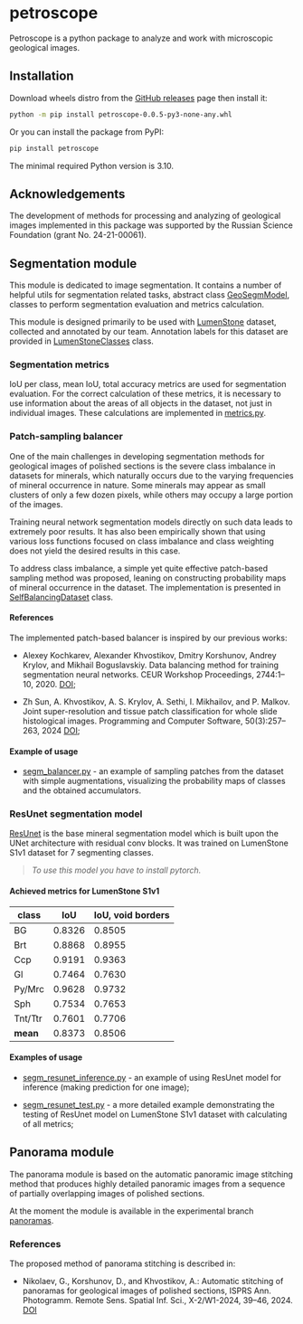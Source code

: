 # petroscope

Petroscope is a python package to analyze and work with microscopic geological images.

## Installation

Download wheels distro from the [GitHub releases](https://github.com/khvostikov/petroscope/releases) page then install it:

```bash
python -m pip install petroscope-0.0.5-py3-none-any.whl
```

Or you can install the package from PyPI:

```bash
pip install petroscope
```

The minimal required Python version is 3.10.

## Acknowledgements

The development of methods for processing and analyzing of geological images implemented in this package was supported by the Russian Science Foundation (grant No. 24-21-00061).

## Segmentation module

This module is dedicated to image segmentation. It contains a number of helpful utils for segmentation related tasks, abstract class [GeoSegmModel](./petroscope/segmentation/model.py), classes to perform segmentation evaluation and metrics calculation.

This module is designed primarily to be used with [LumenStone](https://imaging.cs.msu.ru/en/research/geology/lumenstone) dataset, collected and annotated by our team. Annotation labels for this dataset are provided in [LumenStoneClasses](./petroscope/segmentation/classes.py) class.

### Segmentation metrics

IoU per class, mean IoU, total accuracy metrics are used for segmentation evaluation. For the correct calculation of these metrics, it is necessary to use information about the areas of all objects in the dataset, not just in individual images. These calculations are implemented in [metrics.py](./petroscope/segmentation/metrics.py).

### Patch-sampling balancer

One of the main challenges in developing segmentation methods for geological images of polished sections is the severe class imbalance in datasets for minerals, which naturally occurs due to the varying frequencies of mineral occurrence in nature. Some minerals may appear as small clusters of only a few dozen pixels, while others may occupy a large portion of the images.

Training neural network segmentation models directly on such data leads to extremely poor results. It has also been empirically shown that using various loss functions focused on class imbalance and class weighting does not yield the desired results in this case.

To address class imbalance, a simple yet quite effective patch-based sampling method was proposed, leaning on constructing probability maps of mineral occurrence in the dataset. The implementation is presented in [SelfBalancingDataset](./petroscope/segmentation/balancer/balancer.py) class.

#### References

The implemented patch-based balancer is inspired by our previous works:

- Alexey Kochkarev, Alexander Khvostikov, Dmitry Korshunov, Andrey Krylov, and Mikhail Boguslavskiy. Data balancing method for training segmentation neural networks. CEUR Workshop Proceedings, 2744:1–10, 2020. [DOI](http://dx.doi.org/10.51130/graphicon-2020-2-4-19);

- Zh Sun, A. Khvostikov, A. S. Krylov, A. Sethi, I. Mikhailov, and P. Malkov. Joint super-resolution and tissue patch classification for whole slide histological images. Programming and Computer Software, 50(3):257–263, 2024 [DOI](http://dx.doi.org/10.1134/s0361768824700063);

#### Example of usage

- [segm_balancer.py](./petroscope/examples/segm_balancer.py) - an example of sampling patches from the dataset with simple augmentations, visualizing the probability maps of classes and the obtained accumulators.

### ResUnet segmentation model

[ResUnet](./petroscope/segmentation/models/resunet_torch/model.py) is the base mineral segmentation model which is built upon the UNet architecture with residual conv blocks. It was trained on LumenStone S1v1 dataset for 7 segmenting classes.

> *To use this model you have to install pytorch.*

#### Achieved metrics for LumenStone S1v1

| class    | IoU    | IoU, void borders |
| -------- | ------ | ----------------- |
| BG       | 0.8326 | 0.8505            |
| Brt      | 0.8868 | 0.8955            |
| Ccp      | 0.9191 | 0.9363            |
| Gl       | 0.7464 | 0.7630            |
| Py/Mrc   | 0.9628 | 0.9732            |
| Sph      | 0.7534 | 0.7653            |
| Tnt/Ttr  | 0.7601 | 0.7706            |
| **mean** | 0.8373 | 0.8506            |

<!-- #### References
The architecture of the model is described in:
- A. V. Khvostikov, D. M. Korshunov, A. S. Krylov, and M. A. Boguslavskiy. Automatic identification of minerals in images of polished sections. The International Archives of the Photogrammetry, Remote Sensing and Spatial Information Sciences, 44:113–118, 2021. [DOI](http://dx.doi.org/10.5194/isprs-archives-XLIV-2-W1-2021-113-2021); -->

#### Examples of usage

- [segm_resunet_inference.py](./petroscope/examples/segm_resunet_inference.py) - an example of using ResUnet model for inference (making prediction for one image);

- [segm_resunet_test.py](./petroscope/examples/segm_resunet_test.py) - a more detailed example demonstrating the testing of ResUnet model on LumenStone S1v1 dataset with calculating of all metrics;

## Panorama module

The panorama module is based on the automatic panoramic image stitching method that produces highly detailed panoramic images from a sequence of partially overlapping images of polished sections.

At the moment the module is available in the experimental branch [panoramas](https://github.com/xubiker/petroscope/tree/panoramas).

### References

The proposed method of panorama stitching is described in:
- Nikolaev, G., Korshunov, D., and Khvostikov, A.: Automatic stitching of panoramas for geological images of polished sections, ISPRS Ann. Photogramm. Remote Sens. Spatial Inf. Sci., X-2/W1-2024, 39–46, 2024. [DOI](https://doi.org/10.5194/isprs-annals-X-2-W1-2024-39-2024)